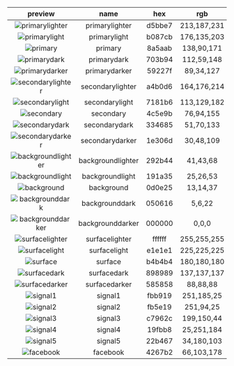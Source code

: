 |preview|name|hex|rgb|
|:---:|:---:|:---:|:---:|
|![primarylighter](https://placehold.it/80/d5bbe7/000000?text=+)|primarylighter|d5bbe7|213,187,231|
|![primarylight](https://placehold.it/80/b087cb/000000?text=+)|primarylight|b087cb|176,135,203|
|![primary](https://placehold.it/80/8a5aab/000000?text=+)|primary|8a5aab|138,90,171|
|![primarydark](https://placehold.it/80/703b94/000000?text=+)|primarydark|703b94|112,59,148|
|![primarydarker](https://placehold.it/80/59227f/000000?text=+)|primarydarker|59227f|89,34,127|
|![secondarylighter](https://placehold.it/80/a4b0d6/000000?text=+)|secondarylighter|a4b0d6|164,176,214|
|![secondarylight](https://placehold.it/80/7181b6/000000?text=+)|secondarylight|7181b6|113,129,182|
|![secondary](https://placehold.it/80/4c5e9b/000000?text=+)|secondary|4c5e9b|76,94,155|
|![secondarydark](https://placehold.it/80/334685/000000?text=+)|secondarydark|334685|51,70,133|
|![secondarydarker](https://placehold.it/80/1e306d/000000?text=+)|secondarydarker|1e306d|30,48,109|
|![backgroundlighter](https://placehold.it/80/292b44/000000?text=+)|backgroundlighter|292b44|41,43,68|
|![backgroundlight](https://placehold.it/80/191a35/000000?text=+)|backgroundlight|191a35|25,26,53|
|![background](https://placehold.it/80/0d0e25/000000?text=+)|background|0d0e25|13,14,37|
|![backgrounddark](https://placehold.it/80/050616/000000?text=+)|backgrounddark|050616|5,6,22|
|![backgrounddarker](https://placehold.it/80/000000/000000?text=+)|backgrounddarker|000000|0,0,0|
|![surfacelighter](https://placehold.it/80/ffffff/000000?text=+)|surfacelighter|ffffff|255,255,255|
|![surfacelight](https://placehold.it/80/e1e1e1/000000?text=+)|surfacelight|e1e1e1|225,225,225|
|![surface](https://placehold.it/80/b4b4b4/000000?text=+)|surface|b4b4b4|180,180,180|
|![surfacedark](https://placehold.it/80/898989/000000?text=+)|surfacedark|898989|137,137,137|
|![surfacedarker](https://placehold.it/80/585858/000000?text=+)|surfacedarker|585858|88,88,88|
|![signal1](https://placehold.it/80/fbb919/000000?text=+)|signal1|fbb919|251,185,25|
|![signal2](https://placehold.it/80/fb5e19/000000?text=+)|signal2|fb5e19|251,94,25|
|![signal3](https://placehold.it/80/c7962c/000000?text=+)|signal3|c7962c|199,150,44|
|![signal4](https://placehold.it/80/19fbb8/000000?text=+)|signal4|19fbb8|25,251,184|
|![signal5](https://placehold.it/80/22b467/000000?text=+)|signal5|22b467|34,180,103|
|![facebook](https://placehold.it/80/4267b2/000000?text=+)|facebook|4267b2|66,103,178|